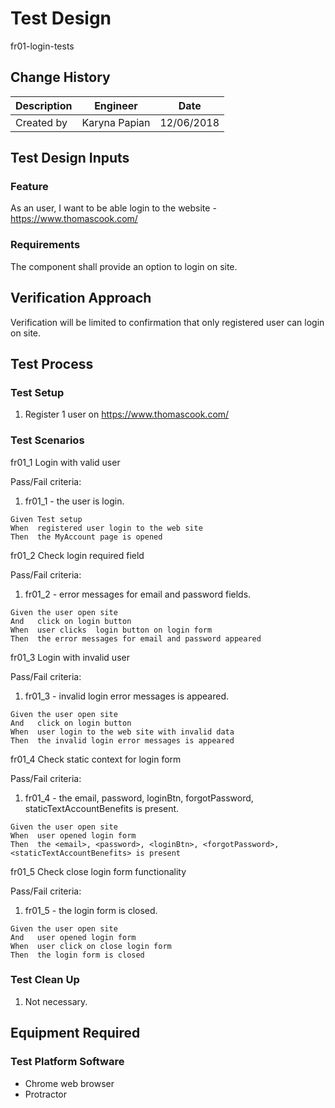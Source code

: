 # Test Design

fr01-login-tests

## Change History

| Description | Engineer      | Date       |
| ----------- | ------------- | ---------- |
| Created by  | Karyna Papian | 12/06/2018 |

## Test Design Inputs

### Feature

As an user, I want to be able login to the website - https://www.thomascook.com/

### Requirements

The component shall provide an option to login on site.

## Verification Approach

Verification will be limited to confirmation that only registered user can login on site.

## Test Process

### Test Setup

1. Register 1 user on https://www.thomascook.com/

### Test Scenarios

fr01_1 Login with valid user 

Pass/Fail criteria:

1. fr01_1 - the user is login.

```gherkin
Given Test setup
When  registered user login to the web site
Then  the MyAccount page is opened
```

fr01_2 Check login required field

Pass/Fail criteria:

1. fr01_2 - error messages for email and password fields.

```gherkin
Given the user open site
And   click on login button
When  user clicks  login button on login form
Then  the error messages for email and password appeared
```

fr01_3 Login with invalid user

Pass/Fail criteria:

1. fr01_3 - invalid login error messages is appeared.

```gherkin
Given the user open site
And   click on login button
When  user login to the web site with invalid data
Then  the invalid login error messages is appeared
```

fr01_4 Check static context for login form

Pass/Fail criteria:

1. fr01_4 - the email, password, loginBtn, forgotPassword, staticTextAccountBenefits is present.

```gherkin
Given the user open site
When  user opened login form 
Then  the <email>, <password>, <loginBtn>, <forgotPassword>, <staticTextAccountBenefits> is present
```

fr01_5 Check close login form functionality

Pass/Fail criteria:

1. fr01_5 - the login form is closed.

```gherkin
Given the user open site
And   user opened login form
When  user click on close login form 
Then  the login form is closed
```

### Test Clean Up

1. Not necessary.

## Equipment Required

### Test Platform Software

- Chrome web browser
- Protractor
